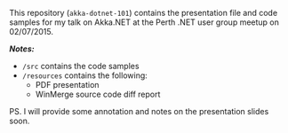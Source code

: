 This repository (`akka-dotnet-101`) contains the presentation file and code samples for my talk on Akka.NET at the Perth .NET user group meetup on 02/07/2015.

***Notes:***
* `/src` contains the code samples
* `/resources` contains the following:
  * PDF presentation
  * WinMerge source code diff report

PS. I will provide some annotation and notes on the presentation slides soon.